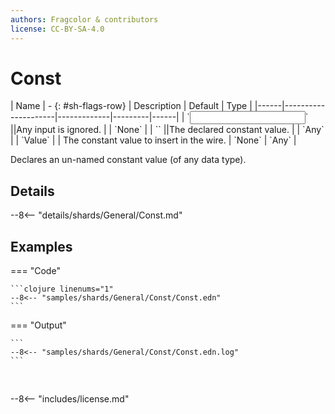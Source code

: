 ```yaml
---
authors: Fragcolor & contributors
license: CC-BY-SA-4.0
---
```



# Const

<div class="sh-parameters" markdown="1">
| Name | - {: #sh-flags-row} | Description | Default | Type |
|------|---------------------|-------------|---------|------|
| `<input>` ||Any input is ignored. | | `None` |
| `<output>` ||The declared constant value. | | `Any` |
| `Value` |  | The constant value to insert in the wire. | `None` | `Any` |

</div>

Declares an un-named constant value (of any data type).

## Details

--8<-- "details/shards/General/Const.md"


## Examples

=== "Code"

    ```clojure linenums="1"
    --8<-- "samples/shards/General/Const/Const.edn"
    ```

=== "Output"

    ```
    --8<-- "samples/shards/General/Const/Const.edn.log"
    ```
&nbsp;

--8<-- "includes/license.md"
